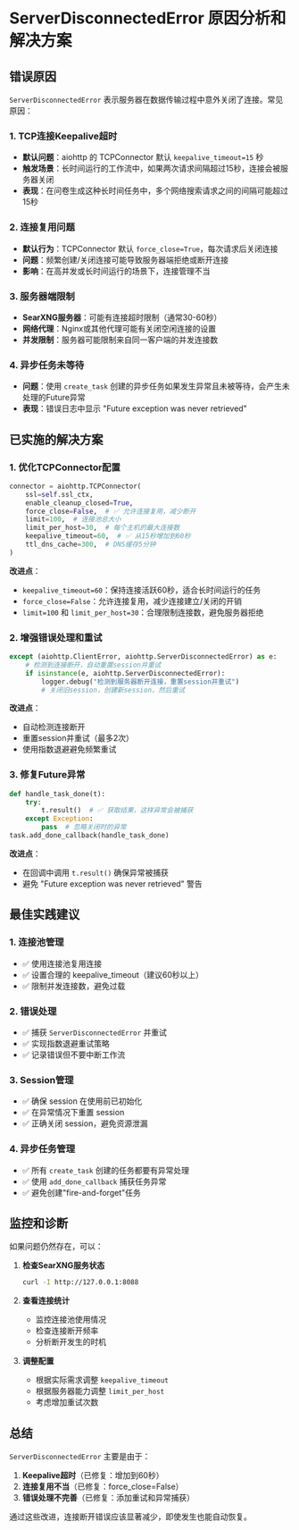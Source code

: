 # ServerDisconnectedError 原因分析和解决方案

## 错误原因

`ServerDisconnectedError` 表示服务器在数据传输过程中意外关闭了连接。常见原因：

### 1. **TCP连接Keepalive超时**
- **默认问题**：aiohttp 的 TCPConnector 默认 `keepalive_timeout=15` 秒
- **触发场景**：长时间运行的工作流中，如果两次请求间隔超过15秒，连接会被服务器关闭
- **表现**：在问卷生成这种长时间任务中，多个网络搜索请求之间的间隔可能超过15秒

### 2. **连接复用问题**
- **默认行为**：TCPConnector 默认 `force_close=True`，每次请求后关闭连接
- **问题**：频繁创建/关闭连接可能导致服务器端拒绝或断开连接
- **影响**：在高并发或长时间运行的场景下，连接管理不当

### 3. **服务器端限制**
- **SearXNG服务器**：可能有连接超时限制（通常30-60秒）
- **网络代理**：Nginx或其他代理可能有关闭空闲连接的设置
- **并发限制**：服务器可能限制来自同一客户端的并发连接数

### 4. **异步任务未等待**
- **问题**：使用 `create_task` 创建的异步任务如果发生异常且未被等待，会产生未处理的Future异常
- **表现**：错误日志中显示 "Future exception was never retrieved"

## 已实施的解决方案

### 1. **优化TCPConnector配置**
```python
connector = aiohttp.TCPConnector(
    ssl=self.ssl_ctx,
    enable_cleanup_closed=True,
    force_close=False,  # ✅ 允许连接复用，减少断开
    limit=100,  # 连接池总大小
    limit_per_host=30,  # 每个主机的最大连接数
    keepalive_timeout=60,  # ✅ 从15秒增加到60秒
    ttl_dns_cache=300,  # DNS缓存5分钟
)
```

**改进点**：
- `keepalive_timeout=60`：保持连接活跃60秒，适合长时间运行的任务
- `force_close=False`：允许连接复用，减少连接建立/关闭的开销
- `limit=100` 和 `limit_per_host=30`：合理限制连接数，避免服务器拒绝

### 2. **增强错误处理和重试**
```python
except (aiohttp.ClientError, aiohttp.ServerDisconnectedError) as e:
    # 检测到连接断开，自动重置session并重试
    if isinstance(e, aiohttp.ServerDisconnectedError):
        logger.debug("检测到服务器断开连接，重置session并重试")
        # 关闭旧session，创建新session，然后重试
```

**改进点**：
- 自动检测连接断开
- 重置session并重试（最多2次）
- 使用指数退避避免频繁重试

### 3. **修复Future异常**
```python
def handle_task_done(t):
    try:
        t.result()  # ✅ 获取结果，这样异常会被捕获
    except Exception:
        pass  # 忽略关闭时的异常
task.add_done_callback(handle_task_done)
```

**改进点**：
- 在回调中调用 `t.result()` 确保异常被捕获
- 避免 "Future exception was never retrieved" 警告

## 最佳实践建议

### 1. **连接池管理**
- ✅ 使用连接池复用连接
- ✅ 设置合理的 keepalive_timeout（建议60秒以上）
- ✅ 限制并发连接数，避免过载

### 2. **错误处理**
- ✅ 捕获 `ServerDisconnectedError` 并重试
- ✅ 实现指数退避重试策略
- ✅ 记录错误但不要中断工作流

### 3. **Session管理**
- ✅ 确保 session 在使用前已初始化
- ✅ 在异常情况下重置 session
- ✅ 正确关闭 session，避免资源泄漏

### 4. **异步任务管理**
- ✅ 所有 `create_task` 创建的任务都要有异常处理
- ✅ 使用 `add_done_callback` 捕获任务异常
- ✅ 避免创建"fire-and-forget"任务

## 监控和诊断

如果问题仍然存在，可以：

1. **检查SearXNG服务状态**
   ```bash
   curl -I http://127.0.0.1:8088
   ```

2. **查看连接统计**
   - 监控连接池使用情况
   - 检查连接断开频率
   - 分析断开发生的时机

3. **调整配置**
   - 根据实际需求调整 `keepalive_timeout`
   - 根据服务器能力调整 `limit_per_host`
   - 考虑增加重试次数

## 总结

`ServerDisconnectedError` 主要是由于：
1. **Keepalive超时**（已修复：增加到60秒）
2. **连接复用不当**（已修复：force_close=False）
3. **错误处理不完善**（已修复：添加重试和异常捕获）

通过这些改进，连接断开错误应该显著减少，即使发生也能自动恢复。

